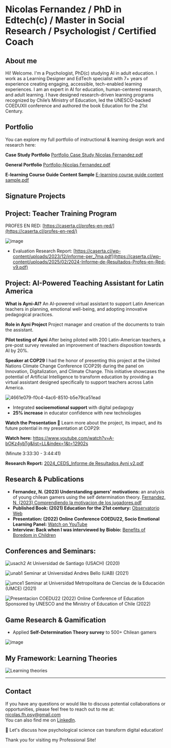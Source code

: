 # Nicolas Fernandez / PhD in Edtech(c) / Master in Social Research / Psychologist / Certified Coach

## About me
Hi! Welcome. I'm a Psychologist, PhD(c) studying AI in adult education. I work as a Learning Designer and EdTech specialist with 7+ years of experience creating engaging, accessible, tech-enabled learning experiences. I am an expert in AI for education, human-centered research, and adult learning. I have designed research-driven learning programs recognized by Chile’s Ministry of Education, led the UNESCO-backed COEDUXII conference and authored the book Education for the 21st Century.

## Portfolio

You can explore my full portfolio of instructional & learning design work and research here:

**Case Study Portfolio**
[Portfolio Case Study Nicolas Fernandez.pdf](https://github.com/user-attachments/files/21045209/Portfolio.Case.Study.Nicolas.Fernandez.pdf)

**General Portfolio**
[Portfolio-Nicolas Fernandez.pdf](https://github.com/user-attachments/files/19866185/Portfolio-Nicolas.Fernandez.pdf)

**E-learning Course Guide Content Sample**
[E-learning course guide content sample.pdf](https://github.com/user-attachments/files/21045751/E-learning.course.guide.content.sample.pdf)


## Signature Projects  

## **Project: Teacher Training Program**  
PROFES EN RED: 
[https://caserta.cl/profes-en-red/](https://caserta.cl/profes-en-red/)

![image](https://github.com/user-attachments/assets/c4d323fa-3427-4406-b9f3-50f82deaf346)

  
- Evaluation Research Report:
[https://caserta.cl/wp-content/uploads/2023/12/informe-per_7ma.pdf](https://caserta.cl/wp-content/uploads/2025/02/2024-Informe-de-Resultados-Profes-en-Red-v9.pdf)

## Project: AI-Powered Teaching Assistant for Latin America

**What is Ayni-AI?**
An AI-powered virtual assistant to support Latin American teachers in planning, emotional well-being, and adopting innovative pedagogical practices. 

**Role in Ayni Project**
Project manager and creation of the documents to train the assistant.

**Pilot testing of Ayni**
After being piloted with 200 Latin-American teachers, a pre-post survey revealed an improvement of teachers disposition towards AI by 20%.

**Speaker at COP29**
I had the honor of presenting this project at the United Nations Climate Change Conference (COP29) during the panel on Innovation, Digitalization, and Climate Change. This initiative showcases the potential of Artificial Intelligence to transform education by providing a virtual assistant designed specifically to support teachers across Latin America.

![4661e079-f0c4-4ac6-8510-b5e79ca51ead](https://github.com/user-attachments/assets/aaf6534a-21be-4b97-8bc0-0239c16583eb)

- Integrated **socioemotional support** with digital pedagogy  
- **25% increase** in educator confidence with new technologies

**Watch the Presentation 🎥**
Learn more about the project, its impact, and its future potential in my presentation at COP29:

**Watch here:** 
https://www.youtube.com/watch?v=A-bOKz4ybTg&list=LL&index=1&t=12902s

(Minute 3:33:30 - 3:44:41)

**Research Report:**
[2024_CEDS_Informe de Resultados Ayni v2.pdf](https://github.com/user-attachments/files/19826613/2024_CEDS_Informe.de.Resultados.Ayni.v2.pdf)

## Research & Publications  

- **Fernandez, N. (2023) Understanding gamers' motivations:** an analysis of young chilean gamers using the self determination theory.
[Fernandez, N. (2023) Comprendiendo la motivacion de los jugadores.pdf](https://github.com/Psynicolas/psynicolas.github.io/files/15234970/Fernandez.N.2023.Comprendiendo.la.motivacion.de.los.jugadores.pdf)
- **Published Book: (2021) Education for the 21st century:**  [Observatorio Web](https://caserta.cl/wp-content/uploads/2022/12/observatorio_web.pdf)
- **Presentation: (2022) Online Conference COEDU22, Socio Emotional Learning Panel:** [Watch on YouTube](https://www.youtube.com/watch?v=pJoHfEhnP64&ab_channel=Fundaci%C3%B3nCaserta)
- **Interview: Back when I was interviewed by Biobio:** [Benefits of Boredom in Children](https://www.biobiochile.cl/biobiotv/programas/la-vida-misma/2019/07/30/beneficios-del-aburrimiento-en-los-ninos.shtml)

## Conferences and Seminars:
![usach2](https://github.com/Psynicolas/psynicolas.github.io/assets/130244104/044ac298-cefd-439c-b2d4-628fa89cf17a)
At Universidad de Santiago (USACH) (2020)

![unab1](https://github.com/Psynicolas/psynicolas.github.io/assets/130244104/9c79ee4c-9321-429b-8275-4c9ba0ef32ad)
Seminar at Universidad Andres Bello (UAB) (2021)

![umce1](https://github.com/Psynicolas/psynicolas.github.io/assets/130244104/f19e96e0-8eaf-4eb6-aef2-cf8d96c42f14)
Seminar at Universidad Metropolitana de Ciencias de la Educación (UMCE) (2021) 

![Presentacion COEDU22 (2022)](https://github.com/Psynicolas/psynicolas.github.io/assets/130244104/e4073457-bd37-4202-aa1c-445e724c4ff3)
Online Conference of Education Sponsored by UNESCO and the Ministry of Education of Chile (2022)


## Game Research & Gamification

- Applied **Self-Determination Theory survey** to 500+ Chilean gamers  

![image](https://github.com/user-attachments/assets/b93968c5-1915-42a8-86c1-d1bc966ba472)

## My Framework: Learning Theories

![Learning theories](https://github.com/user-attachments/assets/64d0a69b-c5e3-4b69-83e3-e506df04e6b0)



---

## Contact

If you have any questions or would like to discuss potential collaborations or opportunities, please feel free to reach out to me at:  
nicolas.fh.psy@gmail.com  
You can also find me on [LinkedIn](https://www.linkedin.com/in/nicolas-fernandez-a6596171/).

📩 Let's discuss how psychological science can transform digital education!  


Thank you for visiting my Professional Site!

